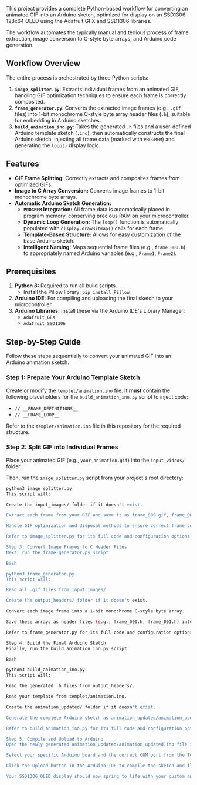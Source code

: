 This project provides a complete Python-based workflow for converting an animated GIF into an Arduino sketch, optimized for display on an SSD1306 128x64 OLED using the Adafruit GFX and SSD1306 libraries.

The workflow automates the typically manual and tedious process of frame extraction, image conversion to C-style byte arrays, and Arduino code generation.

## Workflow Overview

The entire process is orchestrated by three Python scripts:

1.  **`image_splitter.py`**: Extracts individual frames from an animated GIF, handling GIF optimization techniques to ensure each frame is correctly composited.
2.  **`frame_generator.py`**: Converts the extracted image frames (e.g., `.gif` files) into 1-bit monochrome C-style byte array header files (`.h`), suitable for embedding in Arduino sketches.
3.  **`build_animation_ino.py`**: Takes the generated `.h` files and a user-defined Arduino template sketch (`.ino`), then automatically constructs the final Arduino sketch, injecting all frame data (marked with `PROGMEM`) and generating the `loop()` display logic.

## Features

* **GIF Frame Splitting:** Correctly extracts and composites frames from optimized GIFs.
* **Image to C Array Conversion:** Converts image frames to 1-bit monochrome byte arrays.
* **Automatic Arduino Sketch Generation:**
    * **`PROGMEM` Integration:** All frame data is automatically placed in program memory, conserving precious RAM on your microcontroller.
    * **Dynamic Loop Generation:** The `loop()` function is automatically populated with `display.drawBitmap()` calls for each frame.
    * **Template-Based Structure:** Allows for easy customization of the base Arduino sketch.
    * **Intelligent Naming:** Maps sequential frame files (e.g., `frame_000.h`) to appropriately named Arduino variables (e.g., `Frame1`, `Frame2`).

## Prerequisites

1.  **Python 3:** Required to run all build scripts.
    * Install the Pillow library: `pip install Pillow`
2.  **Arduino IDE:** For compiling and uploading the final sketch to your microcontroller.
3.  **Arduino Libraries:** Install these via the Arduino IDE's Library Manager:
    * `Adafruit_GFX`
    * `Adafruit_SSD1306`

## Step-by-Step Guide

Follow these steps sequentially to convert your animated GIF into an Arduino animation sketch.

### Step 1: Prepare Your Arduino Template Sketch

Create or modify the `templet/animation.ino` file. It **must** contain the following placeholders for the `build_animation_ino.py` script to inject code:

* `// __FRAME_DEFINITIONS__`
* `// __FRAME_LOOP__`

Refer to the `templet/animation.ino` file in this repository for the required structure.

### Step 2: Split GIF into Individual Frames

Place your animated GIF (e.g., `your_animation.gif`) into the `input_videos/` folder.

Then, run the `image_splitter.py` script from your project's root directory:

```bash
python3 image_splitter.py
This script will:

Create the input_images/ folder if it doesn't exist.

Extract each frame from your GIF and save it as frame_000.gif, frame_001.gif, etc., into input_images/.

Handle GIF optimization and disposal methods to ensure correct frame compositing.

Refer to image_splitter.py for its full code and configuration options.

Step 3: Convert Image Frames to C Header Files
Next, run the frame_generator.py script:

Bash

python3 frame_generator.py
This script will:

Read all .gif files from input_images/.

Create the output_headers/ folder if it doesn't exist.

Convert each image frame into a 1-bit monochrome C-style byte array.

Save these arrays as header files (e.g., frame_000.h, frame_001.h) into output_headers/.

Refer to frame_generator.py for its full code and configuration options (e.g., TARGET_WIDTH, TARGET_HEIGHT, INVERT_PIXELS).

Step 4: Build the Final Arduino Sketch
Finally, run the build_animation_ino.py script:

Bash

python3 build_animation_ino.py
This script will:

Read the generated .h files from output_headers/.

Read your template from templet/animation.ino.

Create the animation_updated/ folder if it doesn't exist.

Generate the complete Arduino sketch as animation_updated/animation_updated.ino, with all frame definitions (using PROGMEM) and the display loop.

Refer to build_animation_ino.py for its full code and configuration options.

Step 5: Compile and Upload to Arduino
Open the newly generated animation_updated/animation_updated.ino file in your Arduino IDE.

Select your specific Arduino board and the correct COM port from the Tools menu.

Click the Upload button in the Arduino IDE to compile the sketch and flash it to your microcontroller.

Your SSD1306 OLED display should now spring to life with your custom animation!
